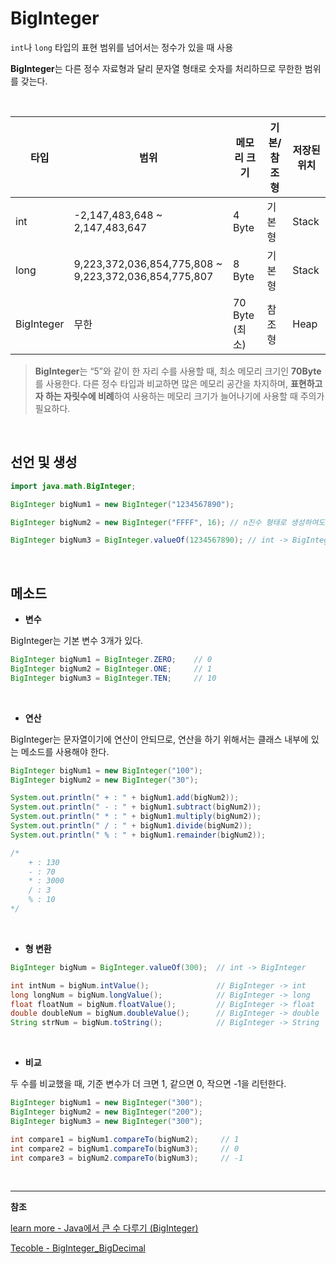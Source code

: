 # BigInteger

`int`나 `long` 타입의 표현 범위를 넘어서는 정수가 있을 때 사용

**BigInteger**는 다른 정수 자료형과 달리 문자열 형태로 숫자를 처리하므로 무한한 범위를 갖는다.

<br/>

| 타입 | 범위 | 메모리 크기 | 기본/참조형 | 저장된 위치 |
| --- | --- | --- | --- | --- |
| int | -2,147,483,648 ~ 2,147,483,647 | 4 Byte | 기본형 | Stack |
| long | 9,223,372,036,854,775,808 ~ 9,223,372,036,854,775,807 | 8 Byte | 기본형 | Stack |
| BigInteger | 무한 | 70 Byte (최소) | 참조형 | Heap |

> **BigInteger**는 “5”와 같이 한 자리 수를 사용할 때, 최소 메모리 크기인 **70Byte**를 사용한다.
다른 정수 타입과 비교하면 많은 메모리 공간을 차지하며, **표현하고자 하는 자릿수에 비례**하여 사용하는 메모리 크기가 늘어나기에 사용할 때 주의가 필요하다.

<br/>

## 선언 및 생성

```java
import java.math.BigInteger;

BigInteger bigNum1 = new BigInteger("1234567890");

BigInteger bigNum2 = new BigInteger("FFFF", 16); // n진수 형태로 생성하여도 10진수로 자동변환되어 표현

BigInteger bigNum3 = BigInteger.valueOf(1234567890); // int -> BigInteger
```

<br/>

## 메소드

- **변수**

BigInteger는 기본 변수 3개가 있다.

```java
BigInteger bigNum1 = BigInteger.ZERO;    // 0
BigInteger bigNum2 = BigInteger.ONE;     // 1
BigInteger bigNum3 = BigInteger.TEN;     // 10
```

<br/>

- **연산**

BigInteger는 문자열이기에 연산이 안되므로, 연산을 하기 위해서는 클래스 내부에 있는 메소드를 사용해야 한다.

```java
BigInteger bigNum1 = new BigInteger("100");
BigInteger bigNum2 = new BigInteger("30");

System.out.println(" + : " + bigNum1.add(bigNum2));
System.out.println(" - : " + bigNum1.subtract(bigNum2));
System.out.println(" * : " + bigNum1.multiply(bigNum2));
System.out.println(" / : " + bigNum1.divide(bigNum2));
System.out.println(" % : " + bigNum1.remainder(bigNum2));

/*
    + : 130
    - : 70
    * : 3000
    / : 3
    % : 10
*/
```

<br/>

- **형 변환**

```java
BigInteger bigNum = BigInteger.valueOf(300);  // int -> BigInteger

int intNum = bigNum.intValue();               // BigInteger -> int
long longNum = bigNum.longValue();            // BigInteger -> long
float floatNum = bigNum.floatValue();         // BigInteger -> float
double doubleNum = bigNum.doubleValue();      // BigInteger -> double
String strNum = bigNum.toString();            // BigInteger -> String
```

<br/>

- **비교**

두 수를 비교했을 때, 기준 변수가 더 크면 1, 같으면 0, 작으면 -1을 리턴한다.

```java
BigInteger bigNum1 = new BigInteger("300");
BigInteger bigNum2 = new BigInteger("200");
BigInteger bigNum3 = new BigInteger("300");

int compare1 = bigNum1.compareTo(bigNum2);     // 1
int compare2 = bigNum1.compareTo(bigNum3);     // 0
int compare3 = bigNum2.compareTo(bigNum3);     // -1
```

<br/>

---

**참조**

[learn more - Java에서 큰 수 다루기 (BigInteger)](https://lsmman.tistory.com/47)

[Tecoble - BigInteger_BigDecimal](https://tecoble.techcourse.co.kr/post/2021-04-26-BigInteger_BigDecimal/)
